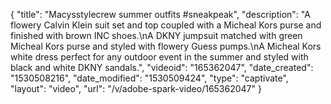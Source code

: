 {
    "title": "Macysstylecrew summer outfits #sneakpeak",
    "description": "A flowery Calvin Klein suit set and top coupled with a Micheal Kors purse and finished with brown INC shoes.\nA DKNY jumpsuit matched with green Micheal Kors purse and styled with flowery Guess pumps.\nA Micheal Kors white dress perfect for any outdoor event in the summer and styled with black and white DKNY sandals.",
    "videoid": "165362047",
    "date_created": "1530508216",
    "date_modified": "1530509424",
    "type": "captivate",
    "layout": "video",
    "url": "\/v\/adobe-spark-video\/165362047"
}